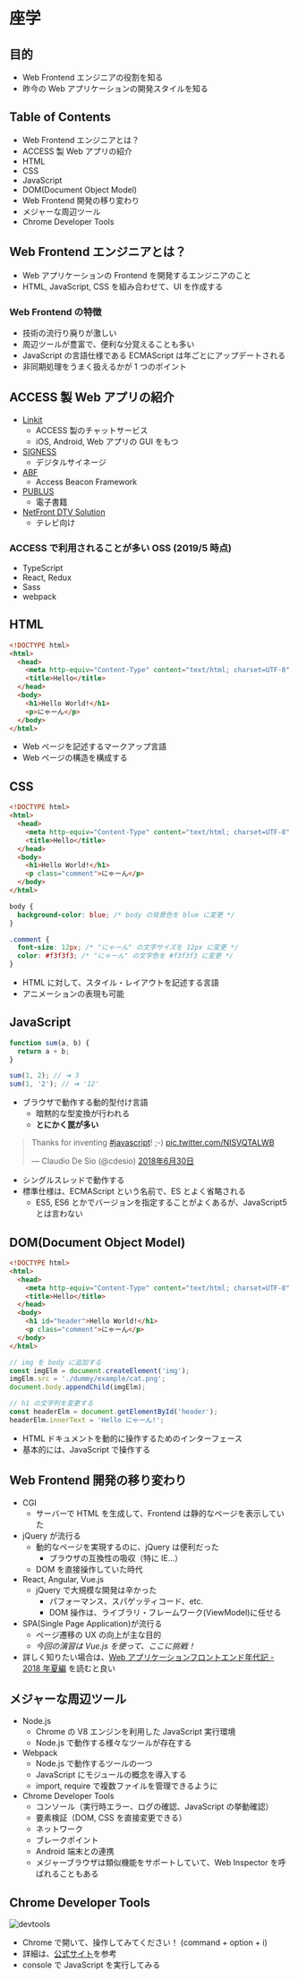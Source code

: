 # 座学

## 目的

- Web Frontend エンジニアの役割を知る
- 昨今の Web アプリケーションの開発スタイルを知る

## Table of Contents

- Web Frontend エンジニアとは？
- ACCESS 製 Web アプリの紹介
- HTML
- CSS
- JavaScript
- DOM(Document Object Model)
- Web Frontend 開発の移り変わり
- メジャーな周辺ツール
- Chrome Developer Tools

## Web Frontend エンジニアとは？

- Web アプリケーションの Frontend を開発するエンジニアのこと
- HTML, JavaScript, CSS を組み合わせて、UI を作成する

### Web Frontend の特徴

- 技術の流行り廃りが激しい
- 周辺ツールが豊富で、便利な分覚えることも多い
- JavaScript の言語仕様である ECMAScript は年ごとにアップデートされる
- 非同期処理をうまく扱えるかが 1 つのポイント

## ACCESS 製 Web アプリの紹介

- [Linkit](https://www.access-company.com/products/service-solution/linkit/)
  - ACCESS 製のチャットサービス
  - iOS, Android, Web アプリの GUI をもつ
- [SIGNESS](https://www.access-company.com/products/service-solution/signess/)
  - デジタルサイネージ
- [ABF](https://www.access-company.com/products/iot/access-beacon-framework/)
  - Access Beacon Framework
- [PUBLUS](https://www.access-company.com/products/ebook/)
  - 電子書籍
- [NetFront DTV Solution](https://www.access-company.com/products/browser/netfront-dtv-solution/)
  - テレビ向け

### ACCESS で利用されることが多い OSS (2019/5 時点)

- TypeScript
- React, Redux
- Sass
- webpack

## HTML

```html
<!DOCTYPE html>
<html>
  <head>
    <meta http-equiv="Content-Type" content="text/html; charset=UTF-8" />
    <title>Hello</title>
  </head>
  <body>
    <h1>Hello World!</h1>
    <p>にゃーん</p>
  </body>
</html>
```

- Web ページを記述するマークアップ言語
- Web ページの構造を構成する

## CSS

```html
<!DOCTYPE html>
<html>
  <head>
    <meta http-equiv="Content-Type" content="text/html; charset=UTF-8" />
    <title>Hello</title>
  </head>
  <body>
    <h1>Hello World!</h1>
    <p class="comment">にゃーん</p>
  </body>
</html>
```

```css
body {
  background-color: blue; /* body の背景色を blue に変更 */
}

.comment {
  font-size: 12px; /* "にゃーん" の文字サイズを 12px に変更 */
  color: #f3f3f3; /* "にゃーん" の文字色を #f3f3f3 に変更 */
}
```

- HTML に対して、スタイル・レイアウトを記述する言語
- アニメーションの表現も可能

## JavaScript

```js
function sum(a, b) {
  return a + b;
}

sum(1, 2); // ➔ 3
sum(1, '2'); // ➔ '12'
```

- ブラウザで動作する動的型付け言語
  - 暗黙的な型変換が行われる
  - **とにかく罠が多い**

<blockquote class="twitter-tweet" data-lang="ja"><p lang="en" dir="ltr">Thanks for inventing <a href="https://twitter.com/hashtag/javascript?src=hash&amp;ref_src=twsrc%5Etfw">#javascript</a>! ;-) <a href="https://t.co/NISVQTALWB">pic.twitter.com/NISVQTALWB</a></p>&mdash; Claudio De Sio (@cdesio) <a href="https://twitter.com/cdesio/status/1013166206877163520?ref_src=twsrc%5Etfw">2018年6月30日</a></blockquote>
<script async src="https://platform.twitter.com/widgets.js" charset="utf-8"></script>

- シングルスレッドで動作する
- 標準仕様は、ECMAScript という名前で、ES とよく省略される
  - ES5, ES6 とかでバージョンを指定することがよくあるが、JavaScript5 とは言わない

## DOM(Document Object Model)

```html
<!DOCTYPE html>
<html>
  <head>
    <meta http-equiv="Content-Type" content="text/html; charset=UTF-8" />
    <title>Hello</title>
  </head>
  <body>
    <h1 id="header">Hello World!</h1>
    <p class="comment">にゃーん</p>
  </body>
</html>
```

```js
// img を body に追加する
const imgElm = document.createElement('img');
imgElm.src = './dummy/example/cat.png';
document.body.appendChild(imgElm);

// h1 の文字列を変更する
const headerElm = document.getElementById('header');
headerElm.innerText = 'Hello にゃーん!';
```

- HTML ドキュメントを動的に操作するためのインターフェース
- 基本的には、JavaScript で操作する

## Web Frontend 開発の移り変わり

- CGI
  - サーバーで HTML を生成して、Frontend は静的なページを表示していた
- jQuery が流行る
  - 動的なページを実現するのに、jQuery は便利だった
    - ブラウザの互換性の吸収（特に IE...）
  - DOM を直接操作していた時代
- React, Angular, Vue.js
  - jQuery で大規模な開発は辛かった
    - パフォーマンス、スパゲッティコード、etc.
    - DOM 操作は、ライブラリ・フレームワーク(ViewModel)に任せる
- SPA(Single Page Application)が流行る
  - ページ遷移の UX の向上が主な目的
  - _今回の演習は Vue.js を使って、ここに挑戦！_
- 詳しく知りたい場合は、[Web アプリケーションフロントエンド年代記 - 2018 年夏編](https://www.kaitoy.xyz/2018/08/16/chronicle-of-frontend-2018/) を読むと良い

## メジャーな周辺ツール

- Node.js
  - Chrome の V8 エンジンを利用した JavaScript 実行環境
  - Node.js で動作する様々なツールが存在する
- Webpack
  - Node.js で動作するツールの一つ
  - JavaScript にモジュールの概念を導入する
  - import, require で複数ファイルを管理できるように
- Chrome Developer Tools
  - コンソール（実行時エラー、ログの確認、JavaScript の挙動確認）
  - 要素検証（DOM, CSS を直接変更できる）
  - ネットワーク
  - ブレークポイント
  - Android 端末との連携
  - メジャーブラウザは類似機能をサポートしていて、Web Inspector を呼ばれることもある

## Chrome Developer Tools

![devtools](./images/devtools.png)

- Chrome で開いて、操作してみてください！ (command + option + i)
- 詳細は、[公式サイト](https://developers.google.com/web/tools/chrome-devtools/)を参考
- console で JavaScript を実行してみる
